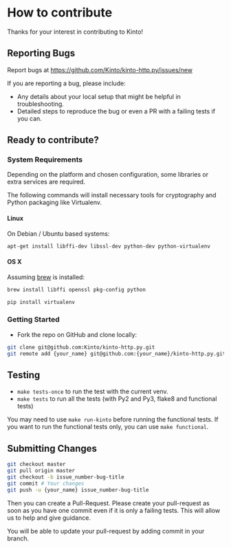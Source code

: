How to contribute
=================

Thanks for your interest in contributing to Kinto!

## Reporting Bugs

Report bugs at https://github.com/Kinto/kinto-http.py/issues/new

If you are reporting a bug, please include:

 - Any details about your local setup that might be helpful in troubleshooting.
 - Detailed steps to reproduce the bug or even a PR with a failing tests if you can.


## Ready to contribute?

### System Requirements

Depending on the platform and chosen configuration, some libraries or extra services are required.

The following commands will install necessary tools for cryptography and Python packaging like Virtualenv.

#### Linux
On Debian / Ubuntu based systems:

```bash
apt-get install libffi-dev libssl-dev python-dev python-virtualenv
```

#### OS X
Assuming [brew](http://brew.sh/) is installed:

```bash
brew install libffi openssl pkg-config python

pip install virtualenv
```

### Getting Started

 -  Fork the repo on GitHub and clone locally:

```bash
git clone git@github.com:Kinto/kinto-http.py.git
git remote add {your_name} git@github.com:{your_name}/kinto-http.py.git
```

## Testing

 -  `make tests-once` to run the test with the current venv.
 -  `make tests` to run all the tests (with Py2 and Py3, flake8 and functional tests)

You may need to use `make run-kinto` before running the functional tests.
If you want to run the functional tests only, you can use `make functional`.

## Submitting Changes

```bash
git checkout master
git pull origin master
git checkout -b issue_number-bug-title
git commit # Your changes
git push -u {your_name} issue_number-bug-title
```

Then you can create a Pull-Request.
Please create your pull-request as soon as you have one commit even if it is only a failing tests. This will allow us to help and give guidance.

You will be able to update your pull-request by adding commit in your branch.
